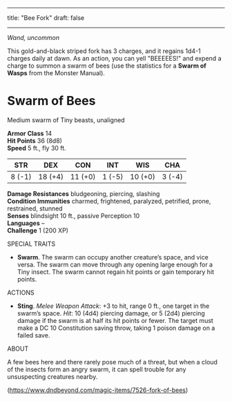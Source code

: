 
---
title: "Bee Fork"
draft: false

---

*Wand, uncommon*

This gold-and-black striped fork has 3 charges, and it regains 1d4-1 charges daily at dawn. As an action, you can yell "BEEEEES!" and expend a charge to summon a swarm of bees (use the statistics for a **Swarm of Wasps** from the Monster Manual).



# Swarm of Bees

Medium swarm of Tiny beasts, unaligned

**Armor Class** 14  
**Hit Points** 36 (8d8)  
**Speed** 5 ft., fly 30 ft.

|STR|DEX|CON|INT|WIS|CHA|
|---|---|---|---|---|---|
|8 (-1)|18 (+4)|11 (+0)|1 (-5)|10 (+0)|3 (-4)|

**Damage Resistances** bludgeoning, piercing, slashing  
**Condition Immunities** charmed, frightened, paralyzed, petrified, prone, restrained, stunned  
**Senses** blindsight 10 ft., passive Perception 10  
**Languages** –  
**Challenge** 1 (200 XP)

SPECIAL TRAITS

- **Swarm**. The swarm can occupy another creature’s space, and vice versa. The swarm can move through any opening large enough for a Tiny insect. The swarm cannot regain hit points or gain temporary hit points.

ACTIONS

- **Sting**. _Melee Weapon Attack_: +3 to hit, range 0 ft., one target in the swarm’s space. _Hit_: 10 (4d4) piercing damage, or 5 (2d4) piercing damage if the swarm is at half its hit points or fewer. The target must make a DC 10 Constitution saving throw, taking 1 poison damage on a failed save.

ABOUT

A few bees here and there rarely pose much of a threat, but when a cloud of the insects form an angry swarm, it can spell trouble for any unsuspecting creatures nearby.


(https://www.dndbeyond.com/magic-items/7526-fork-of-bees)